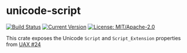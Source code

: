 # unicode-script

[![Build Status](https://github.com/unicode-rs/unicode-script/workflows/Tests/badge.svg)](https://github.com/unicode-rs/unicode-script/actions)
[![Current Version](https://meritbadge.herokuapp.com/unicode-script)](https://crates.io/crates/unicode-script)
[![License: MIT/Apache-2.0](https://img.shields.io/crates/l/mitosis.svg)](#license)

This crate exposes the Unicode `Script` and `Script_Extension` properties from [UAX #24](http://www.unicode.org/reports/tr24/)